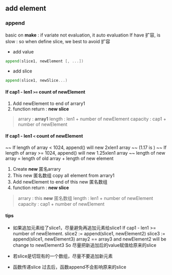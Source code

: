 ##  add element
###   append 
basic on **make** : if variate not evaluation, it auto evaluation
If have 扩容, is slow : so when define slice, we best to avoid 扩容

* add value
```go
append(slice1, newElement [, ...]) 
```

* add slice 
```go
append(slice1, newSlice...) 	  
```

####    If cap1 - len1   `>=`   count of newElement 
1. Add newElement to end of arrary1
2. function return : **new slice**
> arrary   : **array1**
> length   : len1 + number of newElement
> capacity : cap1 + number of newElement

####    If cap1 - len1   `<`    count of newElement 
~~ If length of array <  1024, append() will new 2xlen1 array ~~ (1.17 is )
~~ If length of array >= 1024, append() will new 1.25xlen1 array ~~
length of new array = length of old array + length of new element

1. Create **new** 匿名arrary 
2. This new 匿名数组 copy all element from arrary1
3. Add newElement to end of this new 匿名数组
4. function return : **new slice**
> arrary   : this **new** 匿名数组
> length   : len1 + number of newElement
> capacity : cap1 + number of newElement


####    tips
* 如果追加元素给了slice1，尽量避免再追加元素给slice1
If cap1 - len1 >= number of newElement.
slice2 := append(slice1, newElement2)
slice3 := append(slice1, newElement3) 
array2 == array3 and newElement2 will be change to newElement3
So 尽量把新追加后的value赋值给原来的slice 

* 若slice是切现有的一个数组，尽量不要追加新元素 

* 函数传递slice 过去后，函数append不会影响原来的slice
